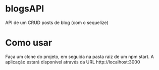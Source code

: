 # blogsAPI
API de um CRUD posts de blog (com o sequelize)

# Como usar
Faça um clone do projeto, em seguida na pasta raiz de um npm start. A aplicação estará disponivel através da URL http://localhost:3000

